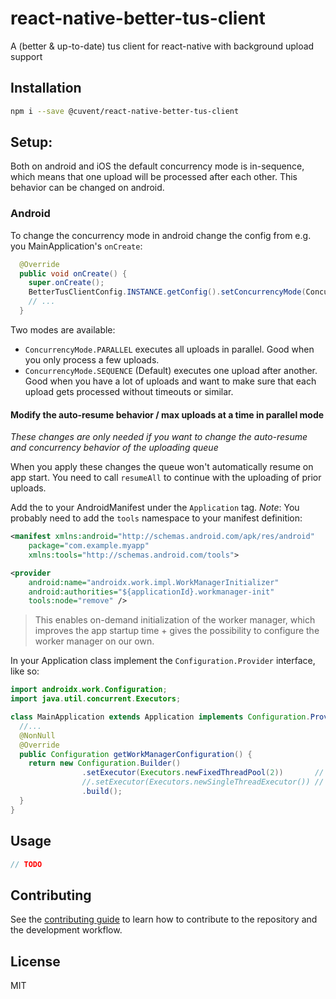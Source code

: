 # react-native-better-tus-client

A (better & up-to-date) tus client for react-native with background upload support

## Installation

```sh
npm i --save @cuvent/react-native-better-tus-client
```

## Setup:

Both on android and iOS the default concurrency mode is in-sequence, which means that one upload
will be processed after each other. This behavior can be changed on android.

### Android

To change the concurrency mode in android change the config from e.g. you MainApplication's `onCreate`:

```java
  @Override
  public void onCreate() {
    super.onCreate();
    BetterTusClientConfig.INSTANCE.getConfig().setConcurrencyMode(ConcurrencyMode.PARALLEL);
    // ...
  }
```

Two modes are available:

- `ConcurrencyMode.PARALLEL` executes all uploads in parallel. Good when you only process a few uploads.
- `ConcurrencyMode.SEQUENCE` (Default) executes one upload after another. Good when you have a lot of uploads
  and want to make sure that each upload gets processed without timeouts or similar.

#### Modify the auto-resume behavior / max uploads at a time in parallel mode

_These changes are only needed if you want to change the auto-resume and concurrency behavior of the uploading queue_

When you apply these changes the queue won't automatically resume on app start. You need to call
`resumeAll` to continue with the uploading of prior uploads.

Add the to your AndroidManifest under the `Application` tag. _Note_: You probably need to add the `tools`
namespace to your manifest definition:

```xml
<manifest xmlns:android="http://schemas.android.com/apk/res/android"
    package="com.example.myapp"
    xmlns:tools="http://schemas.android.com/tools">
```

```xml
<provider
    android:name="androidx.work.impl.WorkManagerInitializer"
    android:authorities="${applicationId}.workmanager-init"
    tools:node="remove" />
```

> This enables on-demand initialization of the worker manager, which improves the app startup time + gives
> the possibility to configure the worker manager on our own.

In your Application class implement the `Configuration.Provider` interface, like so:

```java
import androidx.work.Configuration;
import java.util.concurrent.Executors;

class MainApplication extends Application implements Configuration.Provider {
  //...
  @NonNull
  @Override
  public Configuration getWorkManagerConfiguration() {
    return new Configuration.Builder()
                .setExecutor(Executors.newFixedThreadPool(2))       // you can set here the number of concurrent worker (= uploads per time)
                //.setExecutor(Executors.newSingleThreadExecutor()) // use this to have a sequential upload queue --> use concurrencyMode SEQUENCE for this!
                .build();
  }
}

```

## Usage

```js
// TODO
```

## Contributing

See the [contributing guide](CONTRIBUTING.md) to learn how to contribute to the repository and the development workflow.

## License

MIT
